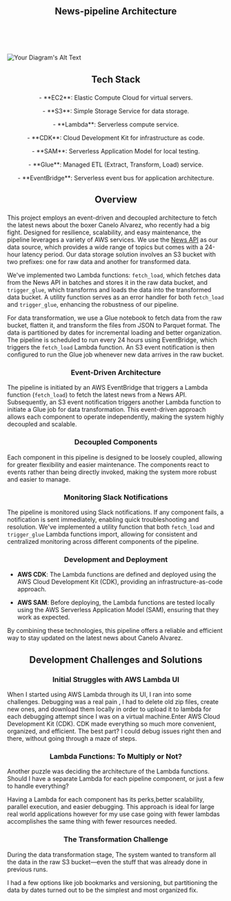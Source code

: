 ## <p align='center'> News-pipeline Architecture </p>
<br>
<br>
<br>


![Your Diagram's Alt Text](https://github.com/danielde720/news-pipeline/assets/141448979/155872ae-0e18-469e-af6c-50c176f2d388) 


## <p align='center'> Tech Stack </p>


<p align='center'> - **EC2**: Elastic Compute Cloud for virtual servers.</p>
<p align='center'> - **S3**: Simple Storage Service for data storage.</p>
<p align='center'> - **Lambda**: Serverless compute service.</p>
<p align='center'> - **CDK**: Cloud Development Kit for infrastructure as code.</p>
<p align='center'> - **SAM**: Serverless Application Model for local testing.</p>
<p align='center'> - **Glue**: Managed ETL (Extract, Transform, Load) service.</p>
<p align='center'> - **EventBridge**: Serverless event bus for application architecture.</p>



## <p align="center"> Overview </p>

This project employs an event-driven and decoupled architecture to fetch the latest news about the boxer Canelo Alvarez, who recently had a big fight. Designed for resilience, scalability, and easy maintenance, the pipeline leverages a variety of AWS services. We use the [News API](https://newsapi.org/) as our data source, which provides a wide range of topics but comes with a 24-hour latency period. Our data storage solution involves an S3 bucket with two prefixes: one for raw data and another for transformed data. 

We've implemented two Lambda functions: `fetch_load`, which fetches data from the News API in batches and stores it in the raw data bucket, and `trigger_glue`, which transforms and loads the data into the transformed data bucket. A utility function serves as an error handler for both `fetch_load` and `trigger_glue`, enhancing the robustness of our pipeline. 

For data transformation, we use a Glue notebook to fetch data from the raw bucket, flatten it, and transform the files from JSON to Parquet format. The data is partitioned by dates for incremental loading and better organization. The pipeline is scheduled to run every 24 hours using EventBridge, which triggers the `fetch_load` Lambda function. An S3 event notification is then configured to run the Glue job whenever new data arrives in the raw bucket.


### <p align="center"> Event-Driven Architecture </p>

The pipeline is initiated by an AWS EventBridge that triggers a Lambda function (`fetch_load`) to fetch the latest news from a News API. Subsequently, an S3 event notification triggers another Lambda function to initiate a Glue job for data transformation. This event-driven approach allows each component to operate independently, making the system highly decoupled and scalable.

### <p align="center"> Decoupled Components  </p>

Each component in this pipeline is designed to be loosely coupled, allowing for greater flexibility and easier maintenance. The components react to events rather than being directly invoked, making the system more robust and easier to manage.


### <p align="center"> Monitoring Slack Notifications </p>


The pipeline is monitored using Slack notifications. If any component fails, a notification is sent immediately, enabling quick troubleshooting and resolution. We've implemented a utility function that both `fetch_load` and `trigger_glue` Lambda functions import, allowing for consistent and centralized monitoring across different components of the pipeline.


### <p align="center"> Development and Deployment </p>

- **AWS CDK**: The Lambda functions are defined and deployed using the AWS Cloud Development Kit (CDK), providing an infrastructure-as-code approach.
  
- **AWS SAM**: Before deploying, the Lambda functions are tested locally using the AWS Serverless Application Model (SAM), ensuring that they work as expected.

By combining these technologies, this pipeline offers a reliable and efficient way to stay updated on the latest news about Canelo Alvarez.


## <p align="center"> Development Challenges and Solutions </p>

### <p align="center"> Initial Struggles with AWS Lambda UI</p>

When I started using AWS Lambda through its UI, I ran into some challenges. Debugging was a real pain , I had to delete old zip files, create new ones, and download them locally in order to upload it to lambda for each debugging attempt since I was on a virtual machine.Enter AWS Cloud Development Kit (CDK). CDK made everything so much more convenient, organized, and efficient. The best part? I could debug issues right then and there, without going through a maze of steps.

### <p align="center">Lambda Functions: To Multiply or Not?</p>

Another puzzle was deciding the architecture of the Lambda functions. Should I have a separate Lambda for each pipeline component, or just a few to handle everything? 

Having a Lambda for each component has its perks,better scalability, parallel execution, and easier debugging. This approach is ideal for large real world applications however for my use case going with fewer lambdas accomplishes the same thing with fewer resources needed. 

### <p align="center">The Transformation Challenge</p>

During the data transformation stage, The system wanted to transform all the data in the raw S3 bucket—even the stuff that was already done in previous runs. 

I had a few options like job bookmarks and versioning, but partitioning the data by dates turned out to be the simplest and most organized fix. 

